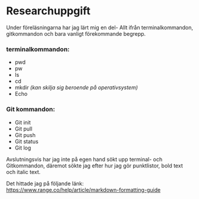 # Researchuppgift

Under föreläsningarna har jag lärt mig en del- Allt ifrån terminalkommandon, gitkommandon och bara vanligt förekommande begrepp.

### **terminalkommandon:**
- pwd
- pw
- ls
- cd
- mkdir *(kan skilja sig beroende på operativsystem)*
- Echo

### **Git kommandon:**
- Git init
- Git pull
- Git push
- Git status
- Git log

Avslutningsvis har jag inte på egen hand sökt upp terminal- och Gitkommandon, däremot sökte jag efter hur jag gör punktlistor, bold text och italic text.

  Det hittade jag på följande länk: https://www.range.co/help/article/markdown-formatting-guide



